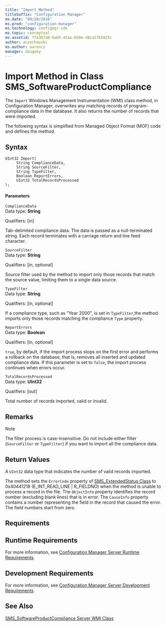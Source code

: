 ```yaml
---
title: "Import Method"
titleSuffix: "Configuration Manager"
ms.date: "09/20/2016"
ms.prod: "configuration-manager"
ms.technology: configmgr-sdk
ms.topic: conceptual
ms.assetid: 7fe387a8-9ab5-43aa-b50e-d8ca5fb5825c
author: aczechowski
ms.author: aaroncz
manager: dougeby
---
```

# Import Method in Class SMS_SoftwareProductCompliance
The `Import` Windows Management Instrumentation (WMI) class method, in Configuration Manager, overwrites any matching records of program-compliance data in the database. It also returns the number of records that were imported.  

 The following syntax is simplified from Managed Object Format (MOF) code and defines the method.  

## Syntax  

```  
UInt32 Import(  
     String ComplianceData,   
     String SourceFilter,   
     String TypeFilter,  
     Boolean ReportErrors,  
     UInt32 TotalRecordsProcessed  
);  
```  

#### Parameters  
 `ComplianceData`  
 Data type: **String**  

 Qualifiers: [in]  

 Tab-delimited compliance data. The data is passed as a null-terminated string. Each record terminates with a carriage return and line feed character.  

 `SourceFilter`  
 Data type: **String**  

 Qualifiers: [in, optional]  

 Source filter used by the method to import only those records that match the source value, limiting them to a single data source.  

 `TypeFilter`  
 Data type: **String**  

 Qualifiers: [in, optional]  

 If a compliance type, such as "Year 2000", is set in `TypeFilter`,the method imports only those records matching the compliance `Type` property.  

 `ReportErrors`  
 Data type: **Boolean**  

 Qualifiers: [in, optional]  

 `true`, by default, if the import process stops on the first error and performs a rollback on the database, that is, removes all inserted and updated compliance data. If this parameter is set to `false`, the import process continues when errors occur.  

 `TotalRecordsProcessed`  
 Data type: **UInt32**  

 Qualifiers: [out]  

 Total number of records imported, valid or invalid.  

## Remarks  

> [!NOTE]
>  The filter process is case-insensitive. Do not include either filter (`SourceFilter` or `TypeFilter`) if you want to import all the compliance data.  

## Return Values  
 A `UInt32` data type that indicates the number of valid records imported.  

 The method sets the `ErrorCode` property of [SMS_ExtendedStatus Class](../../../develop/reference/misc/sms_extendedstatus-server-wmi-class.md) to 0x40441218 (E_INT_READ_LINE &#124; R_FIELDNO) when the method is unable to process a record in the file. The `ObjectInfo` property identifies the record number (excluding blank lines) that is in error. The `CauseInfo` property contains a number representing the field in the record that caused the error. The field numbers start from zero.  

## Requirements  

## Runtime Requirements  
 For more information, see [Configuration Manager Server Runtime Requirements](../../../develop/core/reqs/server-runtime-requirements.md).  

## Development Requirements  
 For more information, see [Configuration Manager Server Development Requirements](../../../develop/core/reqs/server-development-requirements.md).  

## See Also  
 [SMS_SoftwareProductCompliance Server WMI Class](../../../develop/reference/misc/sms_softwareproductcompliance-server-wmi-class.md)
